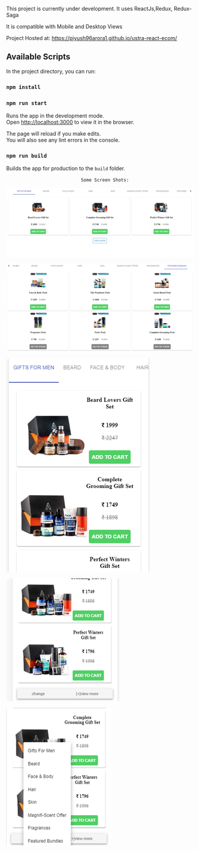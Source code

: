 This project is currently under development.
It uses ReactJs,Redux, Redux-Saga

It is compatible with Mobile and Desktop Views

Project Hosted at: https://piyush96arora1.github.io/ustra-react-ecom/

## Available Scripts

In the project directory, you can run:
### `npm install`

### `npm run start`

Runs the app in the development mode.<br>
Open [http://localhost:3000](http://localhost:3000) to view it in the browser.

The page will reload if you make edits.<br>
You will also see any lint errors in the console.


### `npm run build`

Builds the app for production to the `build` folder.<br>

                                Some Screen Shots:

![alt text](https://github.com/piyush96arora1/ustra-react-ecom/blob/master/public/Capture1.PNG)
                                
![alt text](https://github.com/piyush96arora1/ustra-react-ecom/blob/master/public/Capture2.PNG)

![alt text](https://github.com/piyush96arora1/ustra-react-ecom/blob/master/public/Capture3.PNG)


![alt text](https://github.com/piyush96arora1/ustra-react-ecom/blob/master/public/Capture4.PNG)


![alt text](https://github.com/piyush96arora1/ustra-react-ecom/blob/master/public/Capture5.PNG)

